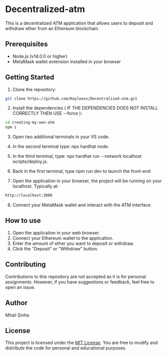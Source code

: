 # Decentralized-atm

This is a decentralized ATM application that allows users to deposit and withdraw ether from an Ethereum blockchain.



## Prerequisites

- Node.js (v14.0.0 or higher)
- MetaMask wallet extension installed in your browser

## Getting Started

1. Clone the repository:

```bash
git clone https://github.com/Kayleexx/Decentralized-atm.git
```

2. Install the dependencies ( IF THE DEPENDENCIES DOES NOT INSTALL CORRECTLY THEN USE --force ):

```bash
cd creating-my-own-atm
npm i
```

3. Open two additional terminals in your VS code.
 
4. In the second terminal type: npx hardhat node.
   
5. In the third terminal, type: npx hardhat run --network localhost scripts/deploy.js.
  
6. Back in the first terminal, type npm run dev to launch the front-end

7. Open the application in your browser, the project will be running on your localhost. Typically at:

```bash
http://localhost:3000
```

8. Connect your MetaMask wallet and interact with the ATM interface.

## How to use 
1. Open the application in your web browser.
2. Connect your Ethereum wallet to the application.
3. Enter the amount of ether you want to deposit or withdraw.
4. Click the "Deposit" or "Withdraw" button.

## Contributing
Contributions to this repository are not accepted as it is for personal assignments. However, if you have suggestions or feedback, feel free to open an issue.

## Author
Mitali Sinha

## License
This project is licensed under the [MIT License](LICENSE). You are free to modify and distribute the code for personal and educational purposes.
